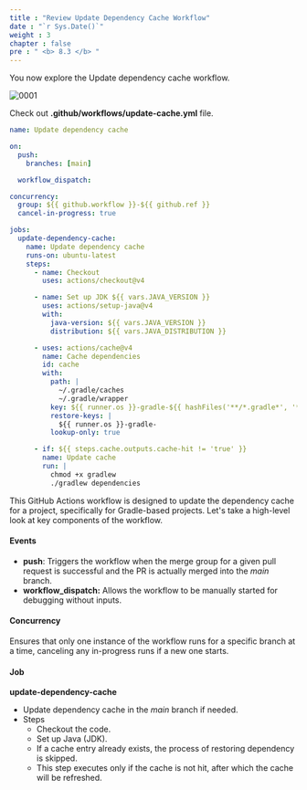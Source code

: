 ```yaml
---
title : "Review Update Dependency Cache Workflow"
date : "`r Sys.Date()`"
weight : 3
chapter : false
pre : " <b> 8.3 </b> "
---
```


You now explore the Update dependency cache workflow.

![0001](/images/8/3/0001.svg?featherlight=false&width=100pc)

Check out **.github/workflows/update-cache.yml** file.

```yml
name: Update dependency cache

on:
  push:
    branches: [main]

  workflow_dispatch:

concurrency:
  group: ${{ github.workflow }}-${{ github.ref }}
  cancel-in-progress: true

jobs:
  update-dependency-cache:
    name: Update dependency cache
    runs-on: ubuntu-latest
    steps:
      - name: Checkout
        uses: actions/checkout@v4

      - name: Set up JDK ${{ vars.JAVA_VERSION }}
        uses: actions/setup-java@v4
        with:
          java-version: ${{ vars.JAVA_VERSION }}
          distribution: ${{ vars.JAVA_DISTRIBUTION }}

      - uses: actions/cache@v4
        name: Cache dependencies
        id: cache
        with:
          path: |
            ~/.gradle/caches
            ~/.gradle/wrapper
          key: ${{ runner.os }}-gradle-${{ hashFiles('**/*.gradle*', '**/gradle-wrapper.properties') }}
          restore-keys: |
            ${{ runner.os }}-gradle-
          lookup-only: true

      - if: ${{ steps.cache.outputs.cache-hit != 'true' }}
        name: Update cache
        run: |
          chmod +x gradlew
          ./gradlew dependencies
```

This GitHub Actions workflow is designed to update the dependency cache for a project, specifically for Gradle-based projects. Let's take a high-level look at key components of the workflow.

#### Events
- **push**: Triggers the workflow when the merge group for a given pull request is successful and the PR is actually merged into the *main* branch.
- **workflow_dispatch:** Allows the workflow to be manually started for debugging without inputs.

#### Concurrency

Ensures that only one instance of the workflow runs for a specific branch at a time, canceling any in-progress runs if a new one starts.

#### Job

**update-dependency-cache**
- Update dependency cache in the *main* branch if needed.
- Steps
  - Checkout the code.
  - Set up Java (JDK).
  - If a cache entry already exists, the process of restoring dependency is skipped.
  - This step executes only if the cache is not hit, after which the cache will be refreshed.